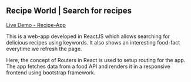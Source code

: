 ## Recipe World | Search for recipes

<U><a href="https://swapnil031.github.io/recipe-app/">Live Demo - Recipe-App</a></U>

This is a web-app developed in ReactJS which allows searching for delicious recipes using keywords. It also shows an interesting food-fact everytime we refresh the page.

Here, the concept of Routers in React is used to setup routing for the app. The app fetches data from a food API and renders it in a responsive frontend using bootstrap framework. 
